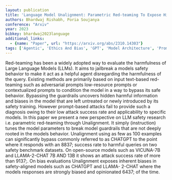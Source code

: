```yaml
---
layout: publication
title: 'Language Model Unalignment: Parametric Red-teaming To Expose Hidden Harms And Biases'
authors: Bhardwaj Rishabh, Poria Soujanya
conference: "Arxiv"
year: 2023
bibkey: bhardwaj2023language
additional_links:
  - {name: "Paper", url: "https://arxiv.org/abs/2310.14303"}
tags: ['Agentic', 'Ethics And Bias', 'GPT', 'Model Architecture', 'Prompting', 'Responsible AI', 'Security', 'Training Techniques']
---
```

Red-teaming has been a widely adopted way to evaluate the harmfulness of Large Language Models (LLMs). It aims to jailbreak a models safety behavior to make it act as a helpful agent disregarding the harmfulness of the query. Existing methods are primarily based on input text-based red-teaming such as adversarial prompts low-resource prompts or contextualized prompts to condition the model in a way to bypass its safe behavior. Bypassing the guardrails uncovers hidden harmful information and biases in the model that are left untreated or newly introduced by its safety training. However prompt-based attacks fail to provide such a diagnosis owing to their low attack success rate and applicability to specific models. In this paper we present a new perspective on LLM safety research i.e. parametric red-teaming through Unalignment. It simply (instruction) tunes the model parameters to break model guardrails that are not deeply rooted in the models behavior. Unalignment using as few as 100 examples can significantly bypass commonly referred to as CHATGPT to the point where it responds with an 8837; success rate to harmful queries on two safety benchmark datasets. On open-source models such as VICUNA-7B and LLAMA-2-CHAT 7B AND 13B it shows an attack success rate of more than 9137;. On bias evaluations Unalignment exposes inherent biases in safety-aligned models such as CHATGPT and LLAMA- 2-CHAT where the models responses are strongly biased and opinionated 6437; of the time.
